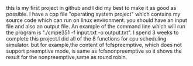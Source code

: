 <opration system project>
this is my first project in github and I did my best to 
make it as good as possible. I have a cpp file "operating system project" which contains my source code which can run on linux environment.
you should have an input file and also an output file. An example of the command line which will run the program is "./cmpe351 -f input.txt -o output.txt". 
I spend 3 weeks to complete this project.I did all of the 8 functions for cpu scheduling simulator.
but for example,the content of fcfspreemptive, which does not support preemptive mode, is same as fcfsnonpreemptive 
so it shows the result for the nonpreemptive,same as round robin.
